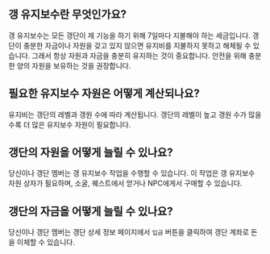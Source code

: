 ## 갱 유지보수란 무엇인가요?

갱 유지보수는 모든 갱단이 제 기능을 하기 위해 7일마다 지불해야 하는 세금입니다. 갱단이 충분한 자금이나 자원을 갖고 있지 않으면 유지비를 지불하지 못하고 해체될 수 있습니다. 그래서 항상 자원과 자금을 충분히 유지하는 것이 중요합니다. 안전을 위해 충분한 양의 자원을 보유하는 것을 권장합니다.

## 필요한 유지보수 자원은 어떻게 계산되나요?

유지비는 갱단의 레벨과 갱원 수에 따라 계산됩니다. 갱단의 레벨이 높고 갱원 수가 많을수록 더 많은 유지보수 자원이 필요합니다.

## 갱단의 자원을 어떻게 늘릴 수 있나요?

당신이나 갱단 멤버는 갱 유지보수 작업을 수행할 수 있습니다. 이 작업은 갱 유지보수 자원 상자가 필요하며, 소굴, 퀘스트에서 얻거나 NPC에게서 구매할 수 있습니다.

## 갱단의 자금을 어떻게 늘릴 수 있나요?

당신이나 갱단 멤버는 갱단 상세 정보 페이지에서 `입금` 버튼을 클릭하여 갱단 계좌로 돈을 이체할 수 있습니다.
